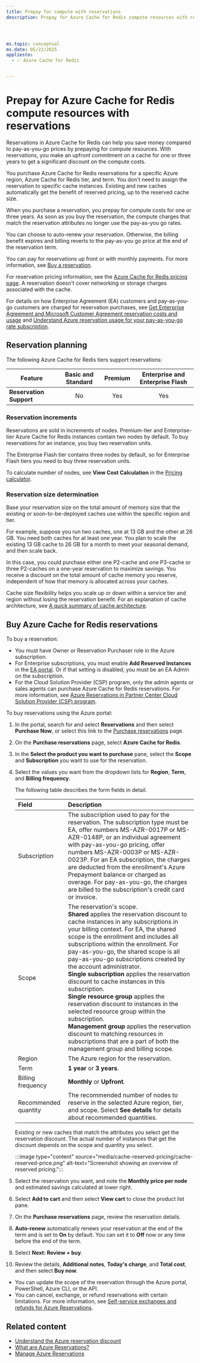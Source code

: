 ```yaml
---
title: Prepay for compute with reservations
description: Prepay for Azure Cache for Redis compute resources with reservations.




ms.topic: conceptual
ms.date: 05/22/2025
appliesto:
  - ✅ Azure Cache for Redis


---
```


# Prepay for Azure Cache for Redis compute resources with reservations

Reservations in Azure Cache for Redis can help you save money compared to pay-as-you-go prices by prepaying for compute resources. With reservations, you make an upfront commitment on a cache for one or three years to get a significant discount on the compute costs.

You purchase Azure Cache for Redis reservations for a specific Azure region, Azure Cache for Redis tier, and term. You don't need to assign the reservation to specific cache instances. Existing and new caches automatically get the benefit of reserved pricing, up to the reserved cache size.

When you purchase a reservation, you prepay for compute costs for one or three years. As soon as you buy the reservation, the compute charges that match the reservation attributes no longer use the pay-as-you go rates.

You can choose to auto-renew your reservation. Otherwise, the billing benefit expires and billing reverts to the pay-as-you go price at the end of the reservation term.

You can pay for reservations up front or with monthly payments. For more information, see [Buy a reservation](/azure/cost-management-billing/reservations/prepare-buy-reservation).

For reservation pricing information, see the [Azure Cache for Redis pricing page](https://azure.microsoft.com/pricing/details/cache). A reservation doesn't cover networking or storage charges associated with the cache.

For details on how Enterprise Agreement (EA) customers and pay-as-you-go customers are charged for reservation purchases, see [Get Enterprise Agreement and Microsoft Customer Agreement reservation costs and usage](/azure/cost-management-billing/reservations/understand-reserved-instance-usage-ea) and [Understand Azure reservation usage for your pay-as-you-go rate subscription](/azure/cost-management-billing/reservations/understand-reserved-instance-usage).

## Reservation planning

The following Azure Cache for Redis tiers support reservations:

| Feature | Basic and Standard | Premium | Enterprise and Enterprise Flash |
|-- |:-: | :-: |:-:|
|**Reservation Support** | No        |Yes     |      Yes   |

### Reservation increments

Reservations are sold in increments of nodes. Premium-tier and Enterprise-tier Azure Cache for Redis instances contain two nodes by default. To buy reservations for an instance, you buy two reservation units.

The Enterprise Flash tier contains three nodes by default, so for Enterprise Flash tiers you need to buy three reservation units.

To calculate number of nodes, see **View Cost Calculation** in the [Pricing calculator](https://azure.microsoft.com/pricing/calculator/).

### Reservation size determination

Base your reservation size on the total amount of memory size that the existing or soon-to-be-deployed caches use within the specific region and tier.

For example, suppose you run two caches, one at 13 GB and the other at 26 GB. You need both caches for at least one year. You plan to scale the existing 13 GB cache to 26 GB for a month to meet your seasonal demand, and then scale back.

In this case, you could purchase either one P2-cache and one P3-cache or three P2-caches on a one-year reservation to maximize savings. You receive a discount on the total amount of cache memory you reserve, independent of how that memory is allocated across your caches.

Cache size flexibility helps you scale up or down within a service tier and region without losing the reservation benefit. For an explanation of cache architecture, see [A quick summary of cache architecture](cache-failover.md#a-quick-summary-of-cache-architecture).

## Buy Azure Cache for Redis reservations

To buy a reservation:

- You must have Owner or Reservation Purchaser role in the Azure subscription.
- For Enterprise subscriptions, you must enable **Add Reserved Instances** in the [EA portal](https://ea.azure.com/). Or if that setting is disabled, you must be an EA Admin on the subscription.
- For the Cloud Solution Provider (CSP) program, only the admin agents or sales agents can purchase Azure Cache for Redis reservations. For more information, see [Azure Reservations in Partner Center Cloud Solution Provider (CSP) program](/partner-center/azure-reservations).

To buy reservations using the Azure portal:

1. In the portal, search for and select **Reservations** and then select **Purchase Now**, or select this link to the [Purchase reservations](https://portal.azure.com/#blade/Microsoft_Azure_Reservations/CreateBlade/) page.
1. On the **Purchase reservations** page, select **Azure Cache for Redis**.
1. In the **Select the product you want to purchase** pane, select the **Scope** and **Subscription** you want to use for the reservation.
1. Select the values you want from the dropdown lists for **Region**, **Term**, and **Billing frequency**.

   The following table describes the form fields in detail.

   | Field | Description |
   | :------------ | :------- |
   | Subscription   | The subscription used to pay for the reservation. The subscription type must be EA, offer numbers MS-AZR-0017P or MS-AZR-0148P, or an individual agreement with pay-as-you-go pricing, offer numbers MS-AZR-0003P or MS-AZR-0023P. For an EA subscription, the charges are deducted from the enrollment's Azure Prepayment balance or charged as overage. For pay-as-you-go, the charges are billed to the subscription's credit card or invoice.|
   | Scope | The reservation's scope. <br>**Shared** applies the reservation discount to cache instances in any subscriptions in your billing context. For EA, the shared scope is the enrollment and includes all subscriptions within the enrollment. For pay-as-you-go, the shared scope is all pay-as-you-go subscriptions created by the account administrator. <br>**Single subscription** applies the reservation discount to cache instances in this subscription. <br>**Single resource group** applies the reservation discount to instances in the selected resource group within the subscription. <br>**Management group** applies the reservation discount to matching resources in subscriptions that are a part of both the management group and billing scope.|
   | Region | The Azure region for the reservation.|
   | Term | **1 year** or **3 years**.|
   | Billing frequency | **Monthly** or **Upfront**.
   | Recommended quantity | The recommended number of nodes to reserve in the selected Azure region, tier, and scope. Select **See details** for details about recommended quantities.|

   Existing or new caches that match the attributes you select get the reservation discount. The actual number of instances that get the discount depends on the scope and quantity you select.

   :::image type="content" source="media/cache-reserved-pricing/cache-reserved-price.png" alt-text="Screenshot showing an overview of reserved pricing.":::

1. Select the reservation you want, and note the **Monthly price per node** and estimated savings calculated at lower right.
1. Select **Add to cart** and then select **View cart** to close the product list pane.
1. On the **Purchase reservations** page, review the reservation details.
1. **Auto-renew** automatically renews your reservation at the end of the term and is set to **On** by default. You can set it to **Off** now or any time before the end of the term.
1. Select **Next: Review + buy**.
1. Review the details, **Additional notes**, **Today's charge**, and **Total cost**, and then select **Buy now**.

- You can update the scope of the reservation through the Azure portal, PowerShell, Azure CLI, or the API.
- You can cancel, exchange, or refund reservations with certain limitations. For more information, see [Self-service exchanges and refunds for Azure Reservations](/azure/cost-management-billing/reservations/exchange-and-refund-azure-reservations).

## Related content

- [Understand the Azure reservation discount](/azure/cost-management-billing/reservations/understand-azure-cache-for-redis-reservation-charges)
- [What are Azure Reservations?](/azure/cost-management-billing/reservations/save-compute-costs-reservations)
- [Manage Azure Reservations](/azure/cost-management-billing/reservations/manage-reserved-vm-instance)

